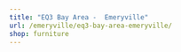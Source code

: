 ```yaml
---
title: "EQ3 Bay Area -  Emeryville"
url: /emeryville/eq3-bay-area-emeryville/
shop: furniture
---
```

